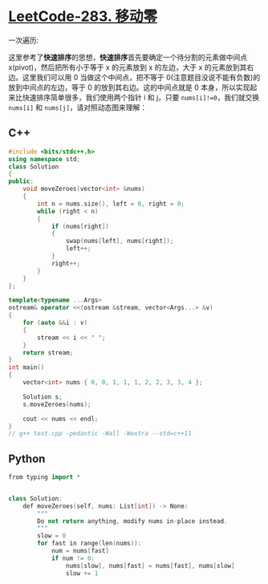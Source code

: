 # [LeetCode-283. 移动零](https://leetcode.cn/problems/move-zeroes/)

一次遍历:

这里参考了**快速排序**的思想，**快速排序**首先要确定一个待分割的元素做中间点 x(pivot)，然后把所有小于等于 x 的元素放到 x 的左边，大于 x 的元素放到其右边。这里我们可以用 0 当做这个中间点，把不等于 0(注意题目没说不能有负数)的放到中间点的左边，等于 0 的放到其右边。这的中间点就是 0 本身，所以实现起来比快速排序简单很多，我们使用两个指针 i 和 j，只要 `nums[i]!=0`，我们就交换 `nums[i]` 和 `nums[j]`，请对照动态图来理解：



## C++



```C++
#include <bits/stdc++.h>
using namespace std;
class Solution
{
public:
	void moveZeroes(vector<int> &nums)
	{
		int n = nums.size(), left = 0, right = 0;
		while (right < n)
		{
			if (nums[right])
			{
				swap(nums[left], nums[right]);
				left++;
			}
			right++;
		}
	}
};

template<typename ...Args>
ostream& operator <<(ostream &stream, vector<Args...> &v)
{
	for (auto &&i : v)
	{
		stream << i << " ";
	}
	return stream;
}
int main()
{
	vector<int> nums { 0, 0, 1, 1, 1, 2, 2, 3, 3, 4 };

	Solution s;
	s.moveZeroes(nums);

	cout << nums << endl;
}
// g++ test.cpp -pedantic -Wall -Wextra --std=c++11

```



## Python

```c++
from typing import *


class Solution:
    def moveZeroes(self, nums: List[int]) -> None:
        """
        Do not return anything, modify nums in-place instead.
        """
        slow = 0
        for fast in range(len(nums)):
            num = nums[fast]
            if num != 0:
                nums[slow], nums[fast] = nums[fast], nums[slow]
                slow += 1

```

